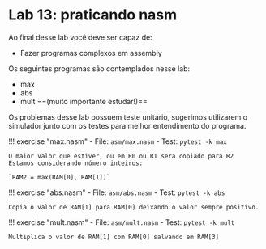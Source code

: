 # Lab 13: praticando nasm

Ao final desse lab você deve ser capaz de:

- Fazer programas complexos em assembly 

Os seguintes programas são contemplados nesse lab:

- max
- abs
- mult ==(muito importante estudar!)==

Os problemas desse lab possuem teste unitário, sugerimos utilizarem o simulador junto com os testes para melhor entendimento do programa.


!!! exercise "max.nasm" 
    - File: `asm/max.nasm`
    - Test: `pytest -k max`
    
    O maior valor que estiver, ou em R0 ou R1 sera copiado para R2 
    Estamos considerando número inteiros:
    
    `RAM2 = max(RAM[0], RAM[1])`
 
!!! exercise "abs.nasm" 
    - File: `asm/abs.nasm`
    - Test: `pytest -k abs`
   
    Copia o valor de RAM[1] para RAM[0] deixando o valor sempre positivo.

!!! exercise "mult.nasm" 
    - File: `asm/mult.nasm`
    - Test: `pytest -k mult`
 
    Multiplica o valor de RAM[1] com RAM[0] salvando em RAM[3]
